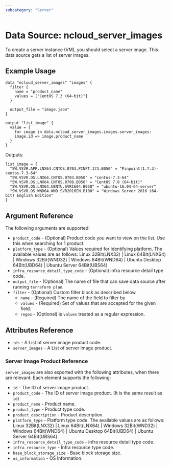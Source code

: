 ```yaml
---
subcategory: "Server"
---
```



# Data Source: ncloud_server_images

To create a server instance (VM), you should select a server image. This data source gets a list of server images.

## Example Usage

```hcl
data "ncloud_server_images" "images" {
  filter {
    name = "product_name"
    values = ["CentOS 7.3 (64-bit)"]
  }

  output_file = "image.json" 
}

output "list_image" {
  value = {
    for image in data.ncloud_server_images.images.server_images:
    image.id => image.product_name
  }
}
```

Outputs: 
```hcl
list_image = {
  "SW.VSVR.APP.LNX64.CNTOS.0703.PINPT.173.B050" = "Pinpoint(1.7.3)-centos-7.3-64"
  "SW.VSVR.OS.LNX64.CNTOS.0703.B050" = "centos-7.3-64"
  "SW.VSVR.OS.LNX64.CNTOS.0708.B050" = "CentOS 7.8 (64-bit)"
  "SW.VSVR.OS.LNX64.UBNTU.SVR1604.B050" = "ubuntu-16.04-64-server"
  "SW.VSVR.OS.WND64.WND.SVR2016EN.B100" = "Windows Server 2016 (64-bit) English Edition"
}
```

## Argument Reference

The following arguments are supported:

* `product_code` - (Optional) Product code you want to view on the list. Use this when searching for 1 product.
* `platform_type` - (Optional) Values required for identifying platform.
  The available values are as follows: Linux 32Bit(LNX32) | Linux 64Bit(LNX64) | Windows 32Bit(WND32) | Windows 64Bit(WND64) | Ubuntu Desktop 64Bit(UBD64) | Ubuntu Server 64Bit(UBS64)
* `infra_resource_detail_type_code` - (Optional) infra resource detail type code.
* `output_file` - (Optional) The name of file that can save data source after running `terraform plan`.
* `filter` - (Optional) Custom filter block as described below.
  * `name` - (Required) The name of the field to filter by
  * `values` - (Required) Set of values that are accepted for the given field.
  * `regex` - (Optional) is `values` treated as a regular expression.

## Attributes Reference

* `ids` - A List of server image product code.
* `server_images` - A List of server image product.

### Server Image Product Reference

`server_images` are also exported with the following attributes, when there are relevant: Each element supports the following:

* `id` - The ID of server image product.
* `product_code` - The ID of server image product. (It is the same result as `id`)
* `product_name` - Product name.
* `product_type` - Product type code.
* `product_description` - Product description.
* `platform_type` - Platform type code.
    The available values are as follows: Linux 32Bit(LNX32) | Linux 64Bit(LNX64) | Windows 32Bit(WND32) | Windows 64Bit(WND64) | Ubuntu Desktop 64Bit(UBD64) | Ubuntu Server 64Bit(UBS64).
* `infra_resource_detail_type_code` - infra resource detail type code.
* `infra_resource_type` - Infra resource type code.
* `base_block_storage_size` - Base block storage size.
* `os_information` - OS Information.

